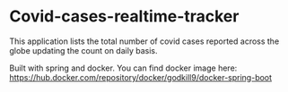 # Covid-cases-realtime-tracker
This application lists the total number of covid cases reported across the globe updating the count on daily basis.

Built with spring and docker.
You can find docker image here: https://hub.docker.com/repository/docker/godkill9/docker-spring-boot
